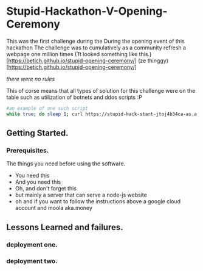 
# Stupid-Hackathon-V-Opening-Ceremony
This was the first challenge during the During the opening event of this hackathon 
The challenge was to cumulatively as a community refresh a webpage one million times 
(Tt looked something like this.)[https://betich.github.io/stupid-opening-ceremony/] (ze thinggy)[https://betich.github.io/stupid-opening-ceremony/]
<br/>
                                                                     
_there were no rules_
                                                                        
This of corse means that all types of solution for this challenge were on the table such as utilization of botnets and ddos scripts :P 
```bash
#an example of one such script
while true; do sleep 1; curl https://stupid-hack-start-jtoj4b34ca-as.a.run.app/; done
```

## Getting Started.


### Prerequisites.

The things you need before using the software.
* You need this
* And you need this
* Oh, and don't forget this
* but mainly a server that can serve a node-js website 
* oh and if you want to follow the instructions above a google cloud account and moola aka.money 

## Lessons Learned and failures.

### deployment one. 

### deployment two.




